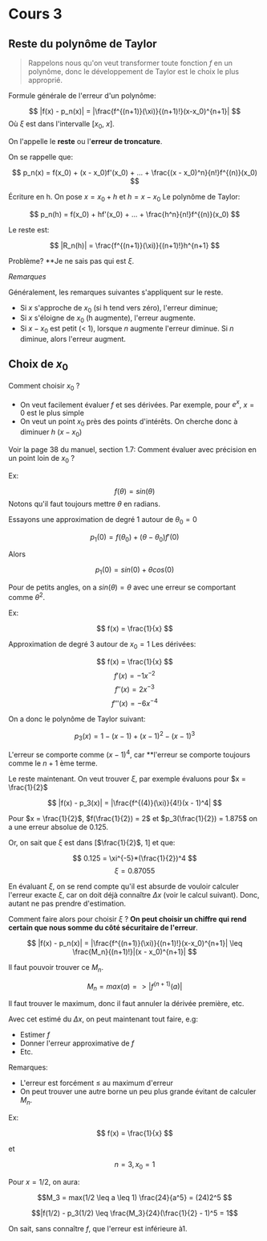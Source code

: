 # Cours 3

## Reste du polynôme de Taylor

> Rappelons nous qu'on veut transformer toute fonction $f$ en un polynôme, donc le développement de Taylor est le choix le plus approprié.

Formule générale de l'erreur d'un polynôme:

$$
|f(x) - p_n(x)| = |\frac{f^{(n+1)}(\xi)}{(n+1)!}(x-x_0)^{n+1}|
$$
Où $\xi$ est dans l'intervalle [$x_0$, $x$].

On l'appelle le **reste** ou l'**erreur de troncature**.

On se rappelle que:

$$
p_n(x) = f(x_0) + (x - x_0)f'(x_0) + ... + \frac{(x - x_0)^n}{n!}f^{(n)}(x_0)
$$

Écriture en h. On pose $x = x_0 + h$ et $h = x - x_0$
Le polynôme de Taylor:

$$
p_n(h) = f(x_0) + hf'(x_0) + ... + \frac{h^n}{n!}f^{(n)}(x_0)
$$

Le reste est:

$$
|R_n(h)| = \frac{f^{(n+1)}(\xi)}{(n+1)!}h^{n+1}
$$

Problème? **Je ne sais pas qui est $\xi$.

*Remarques*

Généralement, les remarques suivantes s'appliquent sur le reste.

- Si $x$ s'approche de $x_0$ (si h tend vers zéro), l'erreur diminue;
- Si $x$ s'éloigne de $x_0$ (h augmente), l'erreur augmente.
- Si $x - x_0$ est petit (< 1), lorsque $n$ augmente l'erreur diminue. Si $n$ diminue, alors l'erreur augment.

## Choix de $x_0$

Comment choisir $x_0$ ?

- On veut facilement évaluer $f$ et ses dérivées. Par exemple, pour $e^x$, $x = 0$ est le plus simple
- On veut un point $x_0$ près des points d'intérêts. On cherche donc à diminuer $h$ ($x - x_0$)

Voir la page 38 du manuel, section 1.7: Comment évaluer avec précision en un point loin de $x_0$ ?

Ex:

$$
f(\theta) = sin(\theta)
$$
Notons qu'il faut toujours mettre $\theta$ en radians.

Essayons une approximation de degré 1 autour de $\theta_0 = 0$

$$
p_1(0) = f(\theta_0) + (\theta - \theta_0)f'(0)
$$

Alors

$$
p_1(0) = sin(0) + \theta cos(0)
$$

Pour de petits angles, on a $sin(\theta) = \theta$ avec une erreur se comportant comme $\theta^2$.

Ex:

$$
f(x) = \frac{1}{x}
$$

Approximation de degré 3 autour de $x_0 = 1$
Les dérivées:

$$
f(x) = \frac{1}{x}
$$
$$
f'(x) = -1x^{-2}
$$
$$
f''(x) = 2x^{-3}
$$
$$
f'''(x) = -6x^{-4}
$$ 

On a donc le polynôme de Taylor suivant:

$$
p_3(x) = 1 - (x - 1) + (x - 1)^2 - (x - 1)^3
$$

L'erreur se comporte comme $(x - 1)^4$, car **l'erreur se comporte toujours comme le $n+1$ ème terme.

Le reste maintenant. On veut trouver $\xi$, par exemple évaluons pour $x = \frac{1}{2}$

$$
|f(x) - p_3(x)| = |\frac{f^{(4)}(\xi)}{4!}(x - 1)^4|
$$

Pour $x = \frac{1}{2}$, $f(\frac{1}{2}) = 2$ et $p_3(\frac{1}{2}) = 1.875$ on a une erreur absolue de 0.125.

Or, on sait que $\xi$ est dans [$\frac{1}{2}$, 1] et que:

$$
0.125 = \xi^{-5}*(\frac{1}{2})^4
$$
$$
\xi = 0.87055
$$

En évaluant $\xi$, on se rend compte qu'il est absurde de vouloir calculer l'erreur exacte $\xi$, car on doit déjà connaître $\Delta x$ (voir le calcul suivant). Donc, autant ne pas prendre d'estimation.

Comment faire alors pour choisir $\xi$ ? **On peut choisir un chiffre qui rend certain que nous somme du côté sécuritaire de l'erreur**.

$$
|f(x) - p_n(x)| = |\frac{f^{(n+1)}(\xi)}{(n+1)!}(x-x_0)^{n+1}| \leq \frac{M_n}{(n+1)!}|(x - x_0)^{n+1}|
$$

Il faut pouvoir trouver ce $M_n$.

$$
M_n = max(a) => |f^{(n+1)}(a)|
$$

Il faut trouver le maximum, donc il faut annuler la dérivée première, etc.

Avec cet estimé du $\Delta x$, on peut maintenant tout faire, e.g:

- Estimer $f$
- Donner l'erreur approximative de $f$
- Etc.

Remarques:

- L'erreur est forcément $\leq$ au maximum d'erreur
- On peut trouver une autre borne un peu plus grande évitant de calculer $M_n$.

Ex:

$$
f(x) = \frac{1}{x}
$$

et

$$n = 3, x_0 = 1$$

Pour $x = 1/2$, on aura:

$$M_3 = max(1/2 \leq a \leq 1) \frac{24}{a^5} = (24)2^5 $$

$$|f(1/2) - p_3(1/2) \leq \frac{M_3}{24}(\frac{1}{2} - 1)^5 = 1$$

On sait, sans connaître $f$, que l'erreur est inférieure à1.